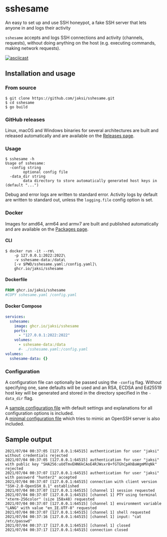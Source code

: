 # sshesame

An easy to set up and use SSH honeypot, a fake SSH server that lets anyone in and logs their activity

`sshesame` accepts and logs SSH connections and activity (channels, requests), without doing anything on the host (e.g. executing commands, making network requests).

[![asciicast](https://asciinema.org/a/VSqzZi1oPA0FhQDyqht22iA6k.svg)](https://asciinema.org/a/VSqzZi1oPA0FhQDyqht22iA6k)

## Installation and usage

### From source

```
$ git clone https://github.com/jaksi/sshesame.git
$ cd sshesame
$ go build
```

### GitHub releases

Linux, macOS and Windows binaries for several architectures are built and released automatically and are available on the [Releases page](https://github.com/jaksi/sshesame/releases).

### Usage

```
$ sshesame -h
Usage of sshesame:
  -config string
    	optional config file
  -data_dir string
    	data directory to store automatically generated host keys in (default "...")
```

Debug and error logs are written to standard error. Activity logs by default are written to standard out, unless the `logging.file` config option is set.

### Docker

Images for amd64, arm64 and armv7 are built and published automatically and are available on the [Packages page](https://github.com/jaksi/sshesame/pkgs/container/sshesame).

#### CLI

```
$ docker run -it --rm\
    -p 127.0.0.1:2022:2022\
    -v sshesame-data:/data\
    [-v $PWD/sshesame.yaml:/config.yaml]\
    ghcr.io/jaksi/sshesame
```

#### Dockerfile

```dockerfile
FROM ghcr.io/jaksi/sshesame
#COPY sshesame.yaml /config.yaml
```

#### Docker Compose

```yaml
services:
  sshesame:
    image: ghcr.io/jaksi/sshesame
    ports:
      - "127.0.0.1:2022:2022"
    volumes:
      - sshesame-data:/data
      #- ./sshesame.yaml:/config.yaml
volumes:
  sshesame-data: {}
```

### Configuration

A configuration file can optionally be passed using the `-config` flag.
Without specifying one, sane defaults will be used and an RSA, ECDSA and Ed25519 host key will be generated and stored in the directory specified in the `-data_dir` flag.

A [sample configuration file](sshesame.yaml) with default settings and explanations for all configuration options is included.  
A [minimal configuration file](openssh.yaml) which tries to mimic an OpenSSH server is also included.

## Sample output

```
2021/07/04 00:37:05 [127.0.0.1:64515] authentication for user "jaksi" without credentials rejected
2021/07/04 00:37:05 [127.0.0.1:64515] authentication for user "jaksi" with public key "SHA256:uUdTmvEHN6kCAoE4RJWsxr8+fGTGhCpAhBaWgmMVqNk" rejected
2021/07/04 00:37:07 [127.0.0.1:64515] authentication for user "jaksi" with password "hunter2" accepted
2021/07/04 00:37:07 [127.0.0.1:64515] connection with client version "SSH-2.0-OpenSSH_8.1" established
2021/07/04 00:37:07 [127.0.0.1:64515] [channel 1] session requested
2021/07/04 00:37:07 [127.0.0.1:64515] [channel 1] PTY using terminal "xterm-256color" (size 158x48) requested
2021/07/04 00:37:07 [127.0.0.1:64515] [channel 1] environment variable "LANG" with value "en_IE.UTF-8" requested
2021/07/04 00:37:07 [127.0.0.1:64515] [channel 1] shell requested
2021/07/04 00:37:16 [127.0.0.1:64515] [channel 1] input: "cat /etc/passwd"
2021/07/04 00:37:17 [127.0.0.1:64515] [channel 1] closed
2021/07/04 00:37:17 [127.0.0.1:64515] connection closed
```
